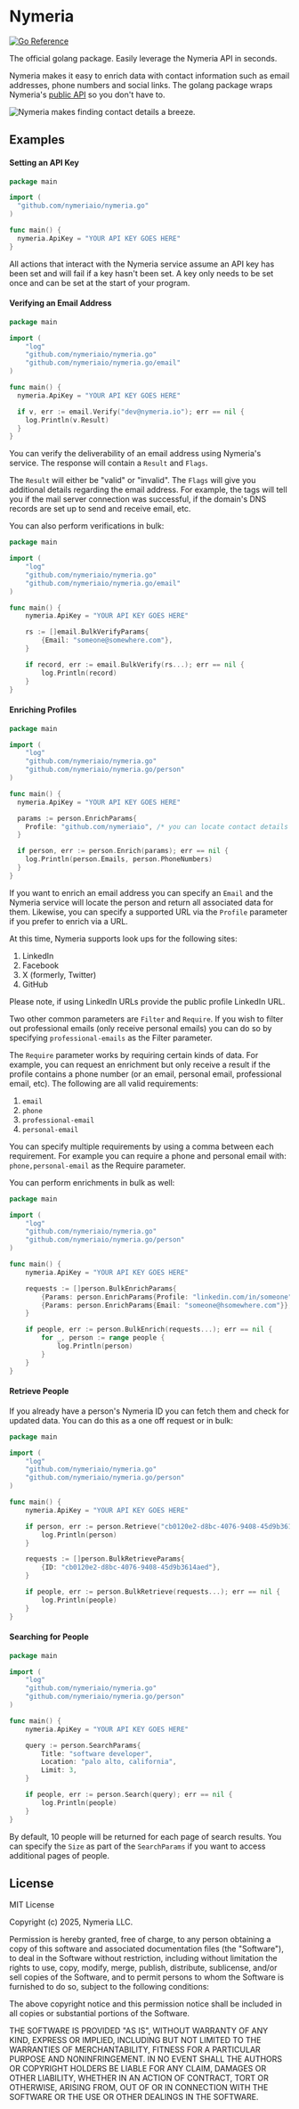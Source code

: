# Nymeria

[![Go Reference](https://pkg.go.dev/badge/github.com/nymeriaio/nymeria.go.svg)](https://pkg.go.dev/github.com/nymeriaio/nymeria.go)

The official golang package. Easily leverage the Nymeria API in seconds.

Nymeria makes it easy to enrich data with contact information such as email
addresses, phone numbers and social links. The golang package wraps Nymeria's [public
API](https://www.nymeria.io/developers) so you don't have to.

![Nymeria makes finding contact details a breeze.](https://www.nymeria.io/assets/images/marquee.png)

## Examples

#### Setting an API Key

```go
package main

import (
  "github.com/nymeriaio/nymeria.go"
)

func main() {
  nymeria.ApiKey = "YOUR API KEY GOES HERE"
}
```

All actions that interact with the Nymeria service assume an API key has been
set and will fail if a key hasn't been set. A key only needs to be set once and
can be set at the start of your program.

#### Verifying an Email Address

```go
package main

import (
    "log"
    "github.com/nymeriaio/nymeria.go"
    "github.com/nymeriaio/nymeria.go/email"
)

func main() {
  nymeria.ApiKey = "YOUR API KEY GOES HERE"

  if v, err := email.Verify("dev@nymeria.io"); err == nil {
    log.Println(v.Result)
  }
}
```

You can verify the deliverability of an email address using Nymeria's service.
The response will contain a `Result` and `Flags`.

The `Result` will either be "valid" or "invalid". The `Flags` will give you additional
details regarding the email address. For example, the tags will tell you if the mail
server connection was successful, if the domain's DNS records are set up to send and
receive email, etc.

You can also perform verifications in bulk:

```go
package main

import (
    "log"
    "github.com/nymeriaio/nymeria.go"
    "github.com/nymeriaio/nymeria.go/email"
)

func main() {
    nymeria.ApiKey = "YOUR API KEY GOES HERE"

    rs := []email.BulkVerifyParams{
        {Email: "someone@somewhere.com"},
    }

    if record, err := email.BulkVerify(rs...); err == nil {
        log.Println(record)
    }
}
```

#### Enriching Profiles

```go
package main

import (
    "log"
    "github.com/nymeriaio/nymeria.go"
    "github.com/nymeriaio/nymeria.go/person"
)

func main() {
  nymeria.ApiKey = "YOUR API KEY GOES HERE"

  params := person.EnrichParams{
    Profile: "github.com/nymeriaio", /* you can locate contact details using a supported URL */
  }

  if person, err := person.Enrich(params); err == nil {
    log.Println(person.Emails, person.PhoneNumbers)
  }
}
```

If you want to enrich an email address you can specify an `Email` and the
Nymeria service will locate the person and return all associated data for them.
Likewise, you can specify a supported URL via the `Profile` parameter if you prefer
to enrich via a URL.

At this time, Nymeria supports look ups for the following sites:

1. LinkedIn
2. Facebook
3. X (formerly, Twitter)
4. GitHub

Please note, if using LinkedIn URLs provide the public profile LinkedIn URL.

Two other common parameters are `Filter` and `Require`. If you wish to filter
out professional emails (only receive personal emails) you can do so by
specifying `professional-emails` as the Filter parameter.

The `Require` parameter works by requiring certain kinds of data. For example,
you can request an enrichment but only receive a result if the profile contains
a phone number (or an email, personal email, professional email, etc). The
following are all valid requirements:

1. `email`
2. `phone`
3. `professional-email`
4. `personal-email`

You can specify multiple requirements by using a comma between each
requirement. For example you can require a phone and personal email with:
`phone,personal-email` as the Require parameter.

You can perform enrichments in bulk as well:

```go
package main

import (
    "log"
    "github.com/nymeriaio/nymeria.go"
    "github.com/nymeriaio/nymeria.go/person"
)

func main() {
    nymeria.ApiKey = "YOUR API KEY GOES HERE"

    requests := []person.BulkEnrichParams{
        {Params: person.EnrichParams{Profile: "linkedin.com/in/someone"}},
        {Params: person.EnrichParams{Email: "someone@hsomewhere.com"}},
    }

    if people, err := person.BulkEnrich(requests...); err == nil {
        for _, person := range people {
            log.Println(person)
        }
    }
}
```

#### Retrieve People

If you already have a person's Nymeria ID you can fetch them and check for 
updated data. You can do this as a one off request or in bulk:

```go
package main

import (
    "log"
    "github.com/nymeriaio/nymeria.go"
    "github.com/nymeriaio/nymeria.go/person"
)

func main() {
    nymeria.ApiKey = "YOUR API KEY GOES HERE"

	if person, err := person.Retrieve("cb0120e2-d8bc-4076-9408-45d9b3614aed"); err == nil {
		log.Println(person)
	}

	requests := []person.BulkRetrieveParams{
		{ID: "cb0120e2-d8bc-4076-9408-45d9b3614aed"},
	}

	if people, err := person.BulkRetrieve(requests...); err == nil {
		log.Println(people)
	}
}
```

#### Searching for People

```go
package main

import (
    "log"
    "github.com/nymeriaio/nymeria.go"
    "github.com/nymeriaio/nymeria.go/person"
)

func main() {
    nymeria.ApiKey = "YOUR API KEY GOES HERE"

    query := person.SearchParams{
        Title: "software developer", 
        Location: "palo alto, california", 
        Limit: 3,
    }

    if people, err := person.Search(query); err == nil {
        log.Println(people)
    }
}
```

By default, 10 people will be returned for each page of search results. You can
specify the `Size` as part of the `SearchParams` if you want to access
additional pages of people.

## License

MIT License

Copyright (c) 2025, Nymeria LLC.

Permission is hereby granted, free of charge, to any person obtaining a copy
of this software and associated documentation files (the "Software"), to deal
in the Software without restriction, including without limitation the rights
to use, copy, modify, merge, publish, distribute, sublicense, and/or sell
copies of the Software, and to permit persons to whom the Software is
furnished to do so, subject to the following conditions:

The above copyright notice and this permission notice shall be included in all
copies or substantial portions of the Software.

THE SOFTWARE IS PROVIDED "AS IS", WITHOUT WARRANTY OF ANY KIND, EXPRESS OR
IMPLIED, INCLUDING BUT NOT LIMITED TO THE WARRANTIES OF MERCHANTABILITY,
FITNESS FOR A PARTICULAR PURPOSE AND NONINFRINGEMENT. IN NO EVENT SHALL THE
AUTHORS OR COPYRIGHT HOLDERS BE LIABLE FOR ANY CLAIM, DAMAGES OR OTHER
LIABILITY, WHETHER IN AN ACTION OF CONTRACT, TORT OR OTHERWISE, ARISING FROM,
OUT OF OR IN CONNECTION WITH THE SOFTWARE OR THE USE OR OTHER DEALINGS IN THE
SOFTWARE.
